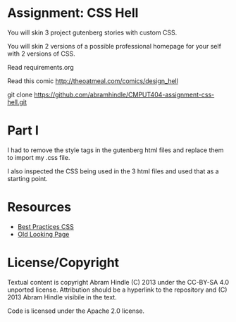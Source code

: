 Assignment: CSS Hell
====================

You will skin 3 project gutenberg stories with custom CSS.

You will skin 2 versions of a possible professional homepage for your
self with 2 versions of CSS.

Read requirements.org

Read this comic http://theoatmeal.com/comics/design_hell

git clone https://github.com/abramhindle/CMPUT404-assignment-css-hell.git


Part I
======

I had to remove the style tags in the gutenberg html files and replace them to import my .css file.

I also inspected the CSS being used in the 3 html files and used that as a starting point.

Resources
============

* [Best Practices CSS](https://1stwebdesigner.com/css-best-practices/#best-practices)
* [Old Looking Page](https://codepen.io/efost/pen/rrjvkk)


License/Copyright
=================

Textual content is copyright Abram Hindle (C) 2013 under the CC-BY-SA
4.0 unported license. Attribution should be a hyperlink to the
repository and (C) 2013 Abram Hindle visibile in the text.

Code is licensed under the Apache 2.0 license.


